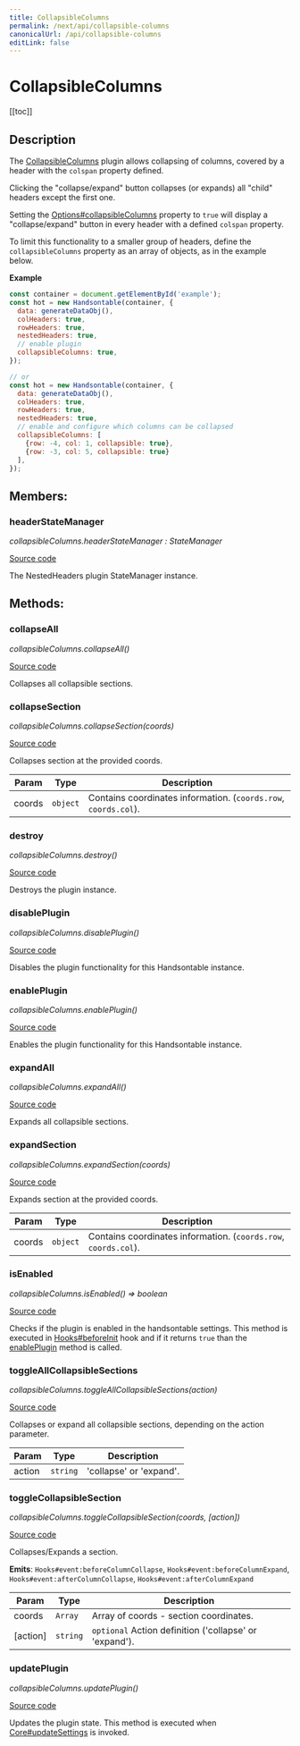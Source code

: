 ```yaml
---
title: CollapsibleColumns
permalink: /next/api/collapsible-columns
canonicalUrl: /api/collapsible-columns
editLink: false
---
```


# CollapsibleColumns

[[toc]]

## Description


The [CollapsibleColumns](#CollapsibleColumns) plugin allows collapsing of columns, covered by a header with the `colspan` property defined.

Clicking the "collapse/expand" button collapses (or expands) all "child" headers except the first one.

Setting the [Options#collapsibleColumns](./Options/#collapsibleColumns) property to `true` will display a "collapse/expand" button in every header
with a defined `colspan` property.

To limit this functionality to a smaller group of headers, define the `collapsibleColumns` property as an array
of objects, as in the example below.

**Example**  
```js
const container = document.getElementById('example');
const hot = new Handsontable(container, {
  data: generateDataObj(),
  colHeaders: true,
  rowHeaders: true,
  nestedHeaders: true,
  // enable plugin
  collapsibleColumns: true,
});

// or
const hot = new Handsontable(container, {
  data: generateDataObj(),
  colHeaders: true,
  rowHeaders: true,
  nestedHeaders: true,
  // enable and configure which columns can be collapsed
  collapsibleColumns: [
    {row: -4, col: 1, collapsible: true},
    {row: -3, col: 5, collapsible: true}
  ],
});
```

## Members:

### headerStateManager

_collapsibleColumns.headerStateManager : StateManager_

[Source code](https://github.com/handsontable/handsontable/blob/develop/src/plugins/collapsibleColumns/collapsibleColumns.js#L104)

The NestedHeaders plugin StateManager instance.


## Methods:

### collapseAll

_collapsibleColumns.collapseAll()_

[Source code](https://github.com/handsontable/handsontable/blob/develop/src/plugins/collapsibleColumns/collapsibleColumns.js#L277)

Collapses all collapsible sections.



### collapseSection

_collapsibleColumns.collapseSection(coords)_

[Source code](https://github.com/handsontable/handsontable/blob/develop/src/plugins/collapsibleColumns/collapsibleColumns.js#L252)

Collapses section at the provided coords.


| Param | Type | Description |
| --- | --- | --- |
| coords | `object` | Contains coordinates information. (`coords.row`, `coords.col`). |



### destroy

_collapsibleColumns.destroy()_

[Source code](https://github.com/handsontable/handsontable/blob/develop/src/plugins/collapsibleColumns/collapsibleColumns.js#L492)

Destroys the plugin instance.



### disablePlugin

_collapsibleColumns.disablePlugin()_

[Source code](https://github.com/handsontable/handsontable/blob/develop/src/plugins/collapsibleColumns/collapsibleColumns.js#L182)

Disables the plugin functionality for this Handsontable instance.



### enablePlugin

_collapsibleColumns.enablePlugin()_

[Source code](https://github.com/handsontable/handsontable/blob/develop/src/plugins/collapsibleColumns/collapsibleColumns.js#L126)

Enables the plugin functionality for this Handsontable instance.



### expandAll

_collapsibleColumns.expandAll()_

[Source code](https://github.com/handsontable/handsontable/blob/develop/src/plugins/collapsibleColumns/collapsibleColumns.js#L284)

Expands all collapsible sections.



### expandSection

_collapsibleColumns.expandSection(coords)_

[Source code](https://github.com/handsontable/handsontable/blob/develop/src/plugins/collapsibleColumns/collapsibleColumns.js#L243)

Expands section at the provided coords.


| Param | Type | Description |
| --- | --- | --- |
| coords | `object` | Contains coordinates information. (`coords.row`, `coords.col`). |



### isEnabled

_collapsibleColumns.isEnabled() ⇒ boolean_

[Source code](https://github.com/handsontable/handsontable/blob/develop/src/plugins/collapsibleColumns/collapsibleColumns.js#L119)

Checks if the plugin is enabled in the handsontable settings. This method is executed in [Hooks#beforeInit](./Hooks/#beforeInit)
hook and if it returns `true` than the [enablePlugin](#CollapsibleColumns+enablePlugin) method is called.



### toggleAllCollapsibleSections

_collapsibleColumns.toggleAllCollapsibleSections(action)_

[Source code](https://github.com/handsontable/handsontable/blob/develop/src/plugins/collapsibleColumns/collapsibleColumns.js#L261)

Collapses or expand all collapsible sections, depending on the action parameter.


| Param | Type | Description |
| --- | --- | --- |
| action | `string` | 'collapse' or 'expand'. |



### toggleCollapsibleSection

_collapsibleColumns.toggleCollapsibleSection(coords, [action])_

[Source code](https://github.com/handsontable/handsontable/blob/develop/src/plugins/collapsibleColumns/collapsibleColumns.js#L298)

Collapses/Expands a section.

**Emits**: <code>Hooks#event:beforeColumnCollapse</code>, <code>Hooks#event:beforeColumnExpand</code>, <code>Hooks#event:afterColumnCollapse</code>, <code>Hooks#event:afterColumnExpand</code>  

| Param | Type | Description |
| --- | --- | --- |
| coords | `Array` | Array of coords - section coordinates. |
| [action] | `string` | `optional` Action definition ('collapse' or 'expand'). |



### updatePlugin

_collapsibleColumns.updatePlugin()_

[Source code](https://github.com/handsontable/handsontable/blob/develop/src/plugins/collapsibleColumns/collapsibleColumns.js#L156)

Updates the plugin state. This method is executed when [Core#updateSettings](./Core/#updateSettings) is invoked.


